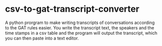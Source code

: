 # csv-to-gat-transcript-converter
A python prorgram to make writing transcripts of conversations according to the GAT rules easier. You write the transcript text, the speakers and the time stamps in a csv table and the program will output the transcript, which you can then paste into a text editor.
